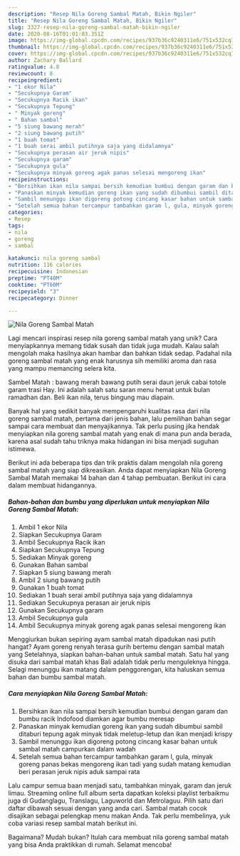 ```yaml
---
description: "Resep Nila Goreng Sambal Matah, Bikin Ngiler"
title: "Resep Nila Goreng Sambal Matah, Bikin Ngiler"
slug: 3327-resep-nila-goreng-sambal-matah-bikin-ngiler
date: 2020-08-16T01:01:03.351Z
image: https://img-global.cpcdn.com/recipes/937b36c9240311e6/751x532cq70/nila-goreng-sambal-matah-foto-resep-utama.jpg
thumbnail: https://img-global.cpcdn.com/recipes/937b36c9240311e6/751x532cq70/nila-goreng-sambal-matah-foto-resep-utama.jpg
cover: https://img-global.cpcdn.com/recipes/937b36c9240311e6/751x532cq70/nila-goreng-sambal-matah-foto-resep-utama.jpg
author: Zachary Ballard
ratingvalue: 4.8
reviewcount: 8
recipeingredient:
- "1 ekor Nila"
- "Secukupnya Garam"
- "Secukupnya Racik ikan"
- "Secukupnya Tepung"
- " Minyak goreng"
- " Bahan sambal"
- "5 siung bawang merah"
- "2 siung bawang putih"
- "1 buah tomat"
- "1 buah serai ambil putihnya saja yang didalamnya"
- "Secukupnya perasan air jeruk nipis"
- "Secukupnya garam"
- "Secukupnya gula"
- "Secukupnya minyak goreng agak panas selesai mengoreng ikan"
recipeinstructions:
- "Bersihkan ikan nila sampai bersih kemudian bumbui dengan garam dan bumbu racik Indofood diamkan agar bumbu meresap"
- "Panaskan minyak kemudian goreng ikan yang sudah dibumbui sambil ditaburi tepung agak minyak tidak meletup-letup dan ikan menjadi krispy"
- "Sambil menunggu ikan digoreng potong cincang kasar bahan untuk sambal matah campurkan dalam wadah"
- "Setelah semua bahan tercampur tambahkan garam l, gula, minyak goreng panas bekas mengoreng ikan tadi yang sudah matang kemudian beri perasan jeruk nipis aduk sampai rata"
categories:
- Resep
tags:
- nila
- goreng
- sambal

katakunci: nila goreng sambal 
nutrition: 116 calories
recipecuisine: Indonesian
preptime: "PT40M"
cooktime: "PT60M"
recipeyield: "3"
recipecategory: Dinner

---
```



![Nila Goreng Sambal Matah](https://img-global.cpcdn.com/recipes/937b36c9240311e6/751x532cq70/nila-goreng-sambal-matah-foto-resep-utama.jpg)

Lagi mencari inspirasi resep nila goreng sambal matah yang unik? Cara menyiapkannya memang tidak susah dan tidak juga mudah. Kalau salah mengolah maka hasilnya akan hambar dan bahkan tidak sedap. Padahal nila goreng sambal matah yang enak harusnya sih memiliki aroma dan rasa yang mampu memancing selera kita.

Sambel Matah : bawang merah bawang putih serai daun jeruk cabai totole garam trasi Hay. Ini adalah salah satu saran menu hemat untuk bulan ramadhan dan. Beli ikan nila, terus bingung mau diapain.

Banyak hal yang sedikit banyak mempengaruhi kualitas rasa dari nila goreng sambal matah, pertama dari jenis bahan, lalu pemilihan bahan segar sampai cara membuat dan menyajikannya. Tak perlu pusing jika hendak menyiapkan nila goreng sambal matah yang enak di mana pun anda berada, karena asal sudah tahu triknya maka hidangan ini bisa menjadi suguhan istimewa.


Berikut ini ada beberapa tips dan trik praktis dalam mengolah nila goreng sambal matah yang siap dikreasikan. Anda dapat menyiapkan Nila Goreng Sambal Matah memakai 14 bahan dan 4 tahap pembuatan. Berikut ini cara dalam membuat hidangannya.

<!--inarticleads1-->

##### Bahan-bahan dan bumbu yang diperlukan untuk menyiapkan Nila Goreng Sambal Matah:

1. Ambil 1 ekor Nila
1. Siapkan Secukupnya Garam
1. Ambil Secukupnya Racik ikan
1. Siapkan Secukupnya Tepung
1. Sediakan  Minyak goreng
1. Gunakan  Bahan sambal
1. Siapkan 5 siung bawang merah
1. Ambil 2 siung bawang putih
1. Gunakan 1 buah tomat
1. Sediakan 1 buah serai ambil putihnya saja yang didalamnya
1. Sediakan Secukupnya perasan air jeruk nipis
1. Gunakan Secukupnya garam
1. Ambil Secukupnya gula
1. Ambil Secukupnya minyak goreng agak panas selesai mengoreng ikan


Menggiurkan bukan sepiring ayam sambal matah dipadukan nasi putih hangat? Ayam goreng renyah terasa gurih bertemu dengan sambal matah yang Setelahnya, siapkan bahan-bahan untuk sambal matah. Satu hal yang disuka dari sambal matah khas Bali adalah tidak perlu menguleknya hingga. Selagi menunggu ikan matang dalam penggorengan, kita haluskan semua bahan dan bumbu sambal matah. 

<!--inarticleads2-->

##### Cara menyiapkan Nila Goreng Sambal Matah:

1. Bersihkan ikan nila sampai bersih kemudian bumbui dengan garam dan bumbu racik Indofood diamkan agar bumbu meresap
1. Panaskan minyak kemudian goreng ikan yang sudah dibumbui sambil ditaburi tepung agak minyak tidak meletup-letup dan ikan menjadi krispy
1. Sambil menunggu ikan digoreng potong cincang kasar bahan untuk sambal matah campurkan dalam wadah
1. Setelah semua bahan tercampur tambahkan garam l, gula, minyak goreng panas bekas mengoreng ikan tadi yang sudah matang kemudian beri perasan jeruk nipis aduk sampai rata


Lalu campur semua baan menjadi satu, tambahkan minyak, garam dan jeruk limau. Streaming online full album serta dapatkan koleksi playlist terbaikmu juga di Gudanglagu, Translagu, Laguworld dan Metrolaguu. Pilih satu dari daftar dibawah sesuai dengan yang anda cari. Sambal matah cocok disajikan sebagai pelengkap menu makan Anda. Tak perlu membelinya, yuk coba variasi resep sambal matah berikut ini. 

Bagaimana? Mudah bukan? Itulah cara membuat nila goreng sambal matah yang bisa Anda praktikkan di rumah. Selamat mencoba!
